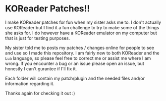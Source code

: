 # KOReader Patches!!
I make KOReader patches for fun when my sister asks me to. I don't actually use KOReader but I find it a fun challenge to try to make some of the things she asks for. I do however have a KOReader emulator on my computer but that is just for testing purposes. 

My sister told me to posts my patches / changes online for people to see and use so I made this repository. I am fairly new to both KOReader and the `Lua` language, so please feel free to correct me or assist me where I am wrong. If you encounter a bug or an issue please open an issue, but honestly I can't gurantee if I'll fix it. 

Each folder will contain my patch/plugin and the needed files and/or information regarding it.

Thanks again for checking it out :)
